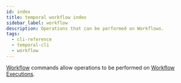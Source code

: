 ```yaml
---
id: index
title: temporal workflow index
sidebar_label: workflow
description: Operations that can be performed on Workflows.
tags:
  - cli-reference
  - temporal-cli
  - workflow
---
```


[Workflow](/concepts/what-is-a-workflow) commands allow operations to be performed on [Workflow Executions](/concepts/what-is-a-workflow-execution).
